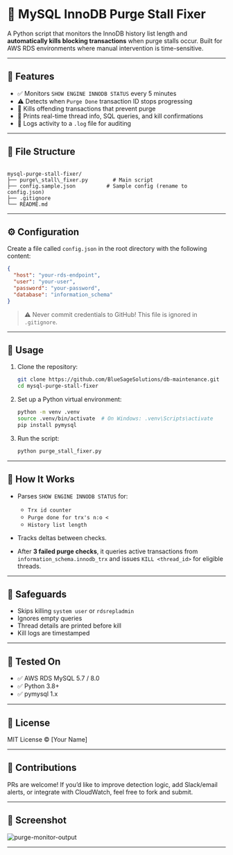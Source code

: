 # 🧹 MySQL InnoDB Purge Stall Fixer

A Python script that monitors the InnoDB history list length and **automatically kills blocking transactions** when purge stalls occur. Built for AWS RDS environments where manual intervention is time-sensitive.

---

## 📌 Features

- ✅ Monitors `SHOW ENGINE INNODB STATUS` every 5 minutes
- ⚠️ Detects when `Purge Done` transaction ID stops progressing
- 🚫 Kills offending transactions that prevent purge
- 🧠 Prints real-time thread info, SQL queries, and kill confirmations
- 💾 Logs activity to a `.log` file for auditing

---

## 📂 File Structure

```

mysql-purge-stall-fixer/
├── purge\_stall\_fixer.py        # Main script
├── config.sample.json          # Sample config (rename to config.json)
├── .gitignore
└── README.md

````

---

## ⚙️ Configuration

Create a file called `config.json` in the root directory with the following content:

```json
{
  "host": "your-rds-endpoint",
  "user": "your-user",
  "password": "your-password",
  "database": "information_schema"
}
````

> ⚠️ Never commit credentials to GitHub! This file is ignored in `.gitignore`.

---

## 🚀 Usage

1. Clone the repository:

   ```bash
   git clone https://github.com/BlueSageSolutions/db-maintenance.git
   cd mysql-purge-stall-fixer
   ```

2. Set up a Python virtual environment:

   ```bash
   python -m venv .venv
   source .venv/bin/activate  # On Windows: .venv\Scripts\activate
   pip install pymysql
   ```

3. Run the script:

   ```bash
   python purge_stall_fixer.py
   ```

---

## 🧠 How It Works

* Parses `SHOW ENGINE INNODB STATUS` for:

  * `Trx id counter`
  * `Purge done for trx's n:o <`
  * `History list length`
* Tracks deltas between checks.
* After **3 failed purge checks**, it queries active transactions from `information_schema.innodb_trx` and issues `KILL <thread_id>` for eligible threads.

---

## 🛑 Safeguards

* Skips killing `system user` or `rdsrepladmin`
* Ignores empty queries
* Thread details are printed before kill
* Kill logs are timestamped

---

## 🧪 Tested On

* ✅ AWS RDS MySQL 5.7 / 8.0
* ✅ Python 3.8+
* ✅ pymysql 1.x

---

## 📜 License

MIT License © \[Your Name]

---

## 🤝 Contributions

PRs are welcome! If you’d like to improve detection logic, add Slack/email alerts, or integrate with CloudWatch, feel free to fork and submit.

---

## 📸 Screenshot

![purge-monitor-output](./screenshot.png)

---


